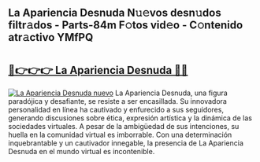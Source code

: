 ## La Apariencia Desnuda N𝚞𝚎vos desn𝚞dos filtr𝚊dos - Parts-84m F𝚘tos vid𝚎o - C𝚘ntenido atr𝚊ctivo YMfPQ

# <h2><a href="http://mb21fp2.tromn.icu/?c=La+Apariencia+Desnuda">🔗👉👉👉 La Apariencia Desnuda 🔗🔗</a></h2>

[![La Apariencia Desnuda nuevo](https://i.imgur.com/pEAQMta.gif)](http://mb21fp2.tromn.icu/?c=La+Apariencia+Desnuda)
La Apariencia Desnuda, una figura paradójica y desafiante, se resiste a ser encasillada. Su innovadora personalidad en línea ha cautivado y enfurecido a sus seguidores, generando discusiones sobre ética, expresión artística y la dinámica de las sociedades virtuales. A pesar de la ambigüedad de sus intenciones, su huella en la comunidad virtual es imborrable. Con una determinación inquebrantable y un cautivador innegable, la presencia de La Apariencia Desnuda en el mundo virtual es incontenible.
